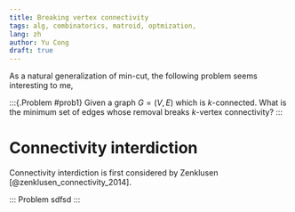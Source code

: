 ```yaml
---
title: Breaking vertex connectivity
tags: alg, combinatorics, matroid, optmization, 
lang: zh
author: Yu Cong
draft: true
---
```


As a natural generalization of min-cut, the following problem seems interesting to me,

:::{.Problem #prob1}
Given a graph $G=(V,E)$ which is $k$-connected. What is the minimum set of edges whose removal breaks $k$-vertex connectivity?
:::

# Connectivity interdiction

Connectivity interdiction is first considered by Zenklusen [@zenklusen_connectivity_2014]. 

::: Problem
sdfsd
:::